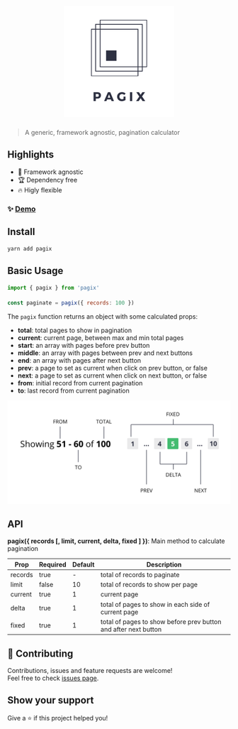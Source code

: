 <h1 align="center">
  <img src="/pagix.png" alt="Pagix" />
</h1>

> A generic, framework agnostic, pagination calculator

## Highlights

- :electric_plug: Framework agnostic
- :trophy: Dependency free
- :fire: Higly flexible

### ✨ [Demo](https://codesandbox.io/s/loving-mclaren-4265rwmzlx)

## Install

```
yarn add pagix
```

## Basic Usage

```js
import { pagix } from 'pagix'

const paginate = pagix({ records: 100 })
```

The `pagix` function returns an object with some calculated props:

- **total**: total pages to show in pagination
- **current**: current page, between max and min total pages
- **start**: an array with pages before prev button
- **middle**: an array with pages between prev and next buttons
- **end**: an array with pages after next button
- **prev**: a page to set as current when click on prev button, or false
- **next**: a page to set as current when click on next button, or false
- **from**: initial record from current pagination
- **to**: last record from current pagination

![pagination explain](./pagination.png)

## API

**pagix({ records [, limit, current, delta, fixed ] })**: Main method to calculate pagination

| Prop    | Required | Default | Description                                                     |
| ------- | -------- | ------- | --------------------------------------------------------------- |
| records | true     | -       | total of records to paginate                                    |
| limit   | false    | 10      | total of records to show per page                               |
| current | true     | 1       | current page                                                    |
| delta   | true     | 1       | total of pages to show in each side of current page             |
| fixed   | true     | 1       | total of pages to show before prev button and after next button |

## 🤝 Contributing

Contributions, issues and feature requests are welcome!<br  />Feel free to check [issues page](https://github.com/brunobertolini/pagix/issues).

## Show your support

Give a ⭐️ if this project helped you!